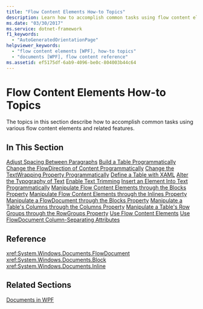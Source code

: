 ```yaml
---
title: "Flow Content Elements How-to Topics"
description: Learn how to accomplish common tasks using flow content elements in your Windows Presentation Foundation (WPF) applications.
ms.date: "03/30/2017"
ms.service: dotnet-framework
f1_keywords:
  - "AutoGeneratedOrientationPage"
helpviewer_keywords:
  - "flow content elements [WPF], how-to topics"
  - "documents [WPF], flow content reference"
ms.assetid: ef5175df-6ab9-4096-be0c-804003b44c64
---
```

# Flow Content Elements How-to Topics

The topics in this section describe how to accomplish common tasks using various flow content elements and related features.

## In This Section

[Adjust Spacing Between Paragraphs](how-to-adjust-spacing-between-paragraphs.md)
[Build a Table Programmatically](how-to-build-a-table-programmatically.md)
[Change the FlowDirection of Content Programmatically](how-to-change-the-flowdirection-of-content-programmatically.md)
[Change the TextWrapping Property Programmatically](how-to-change-the-textwrapping-property-programmatically.md)
[Define a Table with XAML](how-to-define-a-table-with-xaml.md)
[Alter the Typography of Text](how-to-alter-the-typography-of-text.md)
[Enable Text Trimming](how-to-enable-text-trimming.md)
[Insert an Element Into Text Programmatically](how-to-insert-an-element-into-text-programmatically.md)
[Manipulate Flow Content Elements through the Blocks Property](how-to-manipulate-flow-content-elements-through-the-blocks-property.md)
[Manipulate Flow Content Elements through the Inlines Property](how-to-manipulate-flow-content-elements-through-the-inlines-property.md)
[Manipulate a FlowDocument through the Blocks Property](how-to-manipulate-a-flowdocument-through-the-blocks-property.md)
[Manipulate a Table's Columns through the Columns Property](how-to-manipulate-table-columns-through-the-columns-property.md)
[Manipulate a Table's Row Groups through the RowGroups Property](how-to-manipulate-table-row-groups-through-the-rowgroups-property.md)
[Use Flow Content Elements](how-to-use-flow-content-elements.md)
[Use FlowDocument Column-Separating Attributes](how-to-use-flowdocument-column-separating-attributes.md)

## Reference

<xref:System.Windows.Documents.FlowDocument>
  <xref:System.Windows.Documents.Block>
  <xref:System.Windows.Documents.Inline>

## Related Sections

[Documents in WPF](documents-in-wpf.md)
